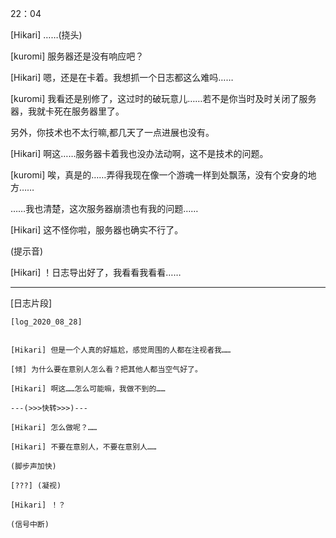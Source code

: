 22：04
 
 
[Hikari] ……(挠头)

[kuromi] 服务器还是没有响应吧？

[Hikari] 嗯，还是在卡着。我想抓一个日志都这么难吗……

[kuromi] 我看还是别修了，这过时的破玩意儿……若不是你当时及时关闭了服务器，我就卡死在服务器里了。

另外，你技术也不太行嘛,都几天了一点进展也没有。

[Hikari] 啊这……服务器卡着我也没办法动啊，这不是技术的问题。

[kuromi] 唉，真是的……弄得我现在像一个游魂一样到处飘荡，没有个安身的地方……

……我也清楚，这次服务器崩溃也有我的问题……

[Hikari] 这不怪你啦，服务器也确实不行了。

(提示音)

[Hikari] ！日志导出好了，我看看我看看……

**************
[日志片段]
```
[log_2020_08_28]
 

[Hikari] 但是一个人真的好尴尬，感觉周围的人都在注视者我……

[倾] 为什么要在意别人怎么看？把其他人都当空气好了。

[Hikari] 啊这……怎么可能嘛，我做不到的……

---(>>>快转>>>)---

[Hikari] 怎么做呢？……

[Hikari] 不要在意别人，不要在意别人……

(脚步声加快)

[???] (凝视)

[Hikari] ！？

(信号中断)
```
